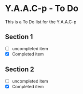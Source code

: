
<!-- ======================================== yaacp-todo.md Start ======================================== -->


<!-- ------------------------------ Intro Start ------------------------------ -->

# Y.A.A.C-p - To Do

This is a To Do list for the Y.A.A.C-p

<!-- ------------------------------ Intro End ------------------------------ -->


<!-- ------------------------------ Section Name Start ------------------------------ -->

## Section 1

- [ ] uncompleted item
- [x] Completed item

<!-- ------------------------------ Section Name End ------------------------------ -->


<!-- ------------------------------ Section Name Start ------------------------------ -->

## Section 2

- [ ] uncompleted item
- [x] Completed item

<!-- ------------------------------ Section Name End ------------------------------ -->


<!-- ------------------------------ Outro Start ------------------------------ -->

<!-- ------------------------------ Outro End ------------------------------ -->


<!-- ======================================== yaacp-todo.md End ======================================== -->
